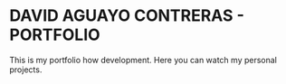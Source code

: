 # DAVID AGUAYO CONTRERAS - PORTFOLIO
This is my portfolio how development. Here you can watch my personal projects.

